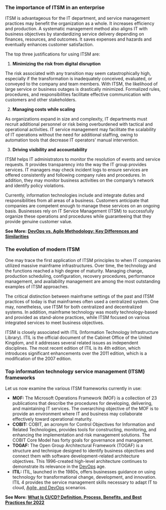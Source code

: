 ### The importance of ITSM in an enterprise

ITSM is advantageous for the IT department, and service management practices may benefit the organization as a whole. It increases efficiency and production. A systematic management method also aligns IT with business objectives by standardizing service delivery depending on finances, resources, and outcomes. It saves expenses and hazards and eventually enhances customer satisfaction.

The top three justifications for using ITSM are:

1. **Minimizing the risk from digital disruption**

The risk associated with any transition may seem catastrophically high, especially if the transformation is inadequately conceived, evaluated, or conveyed to the company and team members. With ITSM, the likelihood of large service or business outages is drastically minimized. Formalized rules, procedures, and responsibilities facilitate effective communication with customers and other stakeholders.

2. **Managing costs while scaling**

As organizations expand in size and complexity, IT departments must recruit additional personnel or risk being overburdened with tactical and operational activities. IT service management may facilitate the scalability of IT operations without the need for additional staffing, owing to automation tools that decrease IT operators’ manual intervention.

3. **Driving visibility and accountability**

ITSM helps IT administrators to monitor the resolution of events and service requests. It provides transparency into the way the IT group provides services. IT managers may check incident logs to ensure services are offered consistently and following company rules and procedures. In addition, they may monitor business activities on the company’s network and identify policy violations.

Currently, information technologies include and integrate duties and responsibilities from all areas of a business. Customers anticipate that companies are competent enough to manage these services on an ongoing basis. Businesses rely on IT Service Management (ITSM) to successfully organize these operations and procedures while guaranteeing that they provide genuine customer value.

**See More:** [**DevOps vs. Agile Methodology: Key Differences and Similarities**](https://www.spiceworks.com/tech/devops/articles/devops-vs-agile/ "DevOps vs. Agile Methodology: Key Differences and Similarities") 

### The evolution of modern ITSM

One may trace the first application of ITSM principles to when IT companies utilized massive mainframe infrastructures. Over time, the technology and the functions reached a high degree of maturity. Managing change, production scheduling, configuration, recovery procedures, performance management, and availability management are among the most outstanding examples of ITSM approaches.

The critical distinction between mainframe settings of the past and ITSM practices of today is that mainframes often used a centralized system. One may, nonetheless, use ITSM for both centralized and decentralized systems. In addition, mainframe technology was mostly technology-based and provided as stand-alone practices, while ITSM focused on various integrated services to meet business objectives.

ITSM is closely associated with ITIL (Information Technology Infrastructure Library). ITIL is the official document of the Cabinet Office of the United Kingdom, and it addresses several related issues as independent disciplines. The most recent edition of ITIL is its 4th edition, which introduces significant enhancements over the 2011 edition, which is a modification of the 2007 edition.

### Top information technology service management (ITSM) frameworks

Let us now examine the various ITSM frameworks currently in use:

- **MOF:** The Microsoft Operations Framework (MOF) is a collection of 23 publications that describe the procedures for developing, delivering, and maintaining IT services. The overarching objective of the MOF is to provide an environment where IT and business may collaborate effectively toward operational maturity.
- **COBIT:** COBIT, an acronym for Control Objectives for Information and Related Technologies, provides tools for constructing, monitoring, and enhancing the implementation and risk management solutions. The COBIT Core Model has forty goals for governance and management.
- **TOGAF:** The Open Group Architectural Framework (TOGAF) is a structure and technique designed to identify business objectives and connect them with software development-related architecture objectives. This 1996-created high-level architecture continues to demonstrate its relevance in the [DevOps](https://www.spiceworks.com/tech/devops/articles/what-is-devops/ "DevOps") age.
- **ITIL:** ITIL, launched in the 1980s, offers businesses guidance on using technology for transformational change, development, and innovation. ITIL 4 provides the service management skills necessary to adapt IT to cloud, [Agile, and DevOps](https://www.spiceworks.com/tech/devops/articles/devops-vs-agile/ "Agile, and DevOps") scenarios.

**See More:** [**What Is CI/CD? Definition, Process, Benefits, and Best Practices for 2022**](https://www.spiceworks.com/tech/devops/articles/what-is-ci-cd/ "What Is CI/CD? Definition, Process, Benefits, and Best Practices for 2022")